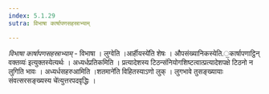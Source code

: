 ```yaml
---
index: 5.1.29
sutra: विभाषा कार्षापणसहस्राभ्याम्

---
```

_विभाषा कार्षापणसहस्राभ्याम्_ - विभाषा । लुग्वेति ।आर्हीयस्ये॑ति शेषः । औपसंख्यानिकस्येति.॒कार्षापणाट्ठिन् वक्तव्यः॑ इत्युक्तस्येत्यर्थः । अध्यर्धप्रतिकमिति । प्रत्यादेशस्य टिठन्संनियोगशिष्टत्वात्प्रत्यादेशपक्षे टिठनो न लुगिति भावः । अध्यर्धसहरुआमिति ।शतमाने॑ति विहितस्याऽणो लुक् । लुगभावे तुसङ्ख्यायाः संवत्सरसङ्ख्यस्य चे॑त्युत्तरपदवृद्धिः ।